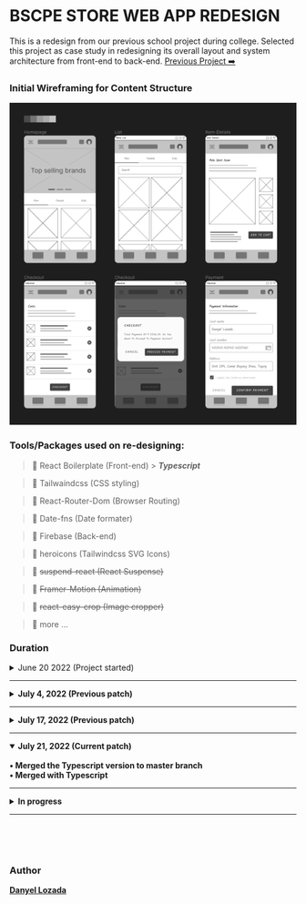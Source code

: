 # BSCPE STORE WEB APP REDESIGN

This is a redesign from our previous school project during college. Selected this project as case study in redesigning its overall layout and system architecture from front-end to back-end. [Previous Project ➡️](https://bscpe-store.web.app/)

### Initial Wireframing for Content Structure

![wireframe](./public/assets/wireframe.png)

### Tools/Packages used on re-designing:

> 🍃 React Boilerplate (Front-end) > **_Typescript_**

> 🍃 Tailwaindcss (CSS styling)

> 🍃 React-Router-Dom (Browser Routing)

> 🍃 Date-fns (Date formater)

> 🍃 Firebase (Back-end)

> 🍃 heroicons (Tailwindcss SVG Icons)

> 🍃 ~~suspend-react (React Suspense)~~

> 🍃 ~~Framer-Motion (Animation)~~

> 🍃 ~~react-easy-crop (Image cropper)~~

> 🍃 more ...

### Duration

 <details>
 <summary>June 20 2022 (Project started)</summary>
    <br>
    • <b>Date Started<b>
    <br>
    • First git commit
</details>

<hr>

<details>
 <summary>July 4, 2022 (Previous patch)</summary>
    <br>
    • Deployed beta version of the web app with firebase hosting [Link](https://bscpe-store-v2.web.app)
</details>

<hr>
<details >
 <summary >July 17, 2022 (Previous patch)</summary>
    <br>
    • Refactor some codes to an reusable components.
     <br>
    • Converting Javascript with Typescript for script types

 <br>
</details>
<hr>
<details open>
 <summary >July 21, 2022 (Current patch)</summary>
    <br>
    • Merged the Typescript version to master branch
     <br>
    • Merged with Typescript

 <br>
</details>
<hr>
<details >
 <summary >In progress</summary>
 <br>
 • Framer motion Animation
 • Interaction Observer
</details>
<hr>

<br>
<br>
<br>

### Author

[Danyel Lozada](https://github.com/adazol123)
